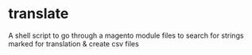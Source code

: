 translate
=========

A shell script to go through a magento module files to search for strings marked for translation &amp; create csv files